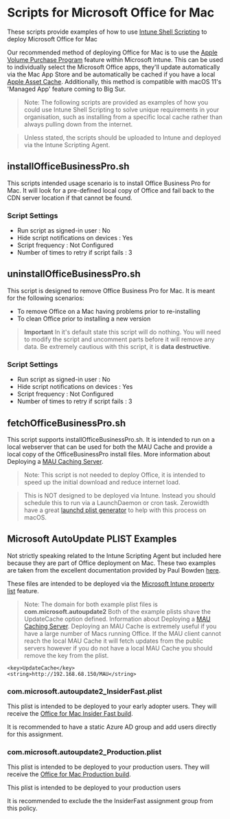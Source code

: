 # Scripts for Microsoft Office for Mac

These scripts provide examples of how to use [Intune Shell Scripting](https://docs.microsoft.com/en-us/mem/intune/apps/macos-shell-scripts) to deploy Microsoft Office for Mac

Our recommended method of deploying Office for Mac is to use the [Apple Volume Purchase Program](https://docs.microsoft.com/en-us/mem/intune/apps/vpp-apps-ios) feature within Microsoft Intune. This can be used to individually select the Microsoft Office apps, they'll update automatically via the Mac App Store and be automatically be cached if you have a local [Apple Asset Cache](https://support.apple.com/en-gb/guide/mac-help/mchl9388ba1b/mac). Additionally, this method is compatible with macOS 11's 'Managed App' feature coming to Big Sur.

>Note:
>The following scripts are provided as examples of how you could use Intune Shell Scripting to solve unique requirements in your organisation, such as installing from a specific local cache rather than always pulling down from the internet.

> Unless stated, the scripts should be uploaded to Intune and deployed via the Intune Scripting Agent.

## installOfficeBusinessPro.sh

This scripts intended usage scenario is to install Office Business Pro for Mac. It will look for a pre-defined local copy of Office and fail back to the CDN server location if that cannot be found.

### Script Settings

- Run script as signed-in user : No
- Hide script notifications on devices : Yes
- Script frequency : Not Configured
- Number of times to retry if script fails : 3

## uninstallOfficeBusinessPro.sh

This script is designed to remove Office Business Pro for Mac. It is meant for the following scenarios:

- To remove Office on a Mac having problems prior to re-installing
- To clean Office prior to installing a new version

>**Important**
>In it's default state this script will do nothing. You will need to modify the script and uncomment parts before it will remove any data. Be extremely cautious with this script, it is **data destructive**.


### Script Settings

- Run script as signed-in user : No
- Hide script notifications on devices : Yes
- Script frequency : Not Configured
- Number of times to retry if script fails : 3

## fetchOfficeBusinessPro.sh

This script supports installOfficeBusinessPro.sh. It is intended to run on a local webserver that can be used for both the MAU Cache and provide a local copy of the OfficeBusinessPro install files. More information about Deploying a [MAU Caching Server](https://macadmins.software/docs/MAU_CachingServer.pdf).

>Note:
>This script is not needed to deploy Office, it is intended to speed up the initial download and reduce internet load.

>This is NOT designed to be deployed via Intune. Instead you should schedule this to run via a LaunchDaemon or cron task. Zerowidth have a great [launchd plist generator](http://launched.zerowidth.com) to help with this process on macOS.

## Microsoft AutoUpdate PLIST Examples

Not strictly speaking related to the Intune Scripting Agent but included here because they are part of Office deployment on Mac. These two examples are taken from the excellent documentation provided by Paul Bowden [here](https://docs.google.com/spreadsheets/d/1ESX5td0y0OP3jdzZ-C2SItm-TUi-iA_bcHCBvaoCumw/edit#gid=0).

These files are intended to be deployed via the [Microsoft Intune property list](https://docs.microsoft.com/en-us/mem/intune/configuration/preference-file-settings-macos) feature.

>Note:
>The domain for both example plist files is **com.microsoft.autoupdate2**
>Both of the example plists shave the UpdateCache option defined. Information about Deploying a [MAU Caching Server](https://macadmins.software/docs/MAU_CachingServer.pdf). Deploying an MAU Cache is extremely useful if you have a large number of Macs running Office. If the MAU client cannot reach the local MAU Cache it will fetch updates from the public servers however if you do not have a local MAU Cache you should remove the key from the plist.
```
<key>UpdateCache</key>
<string>http://192.168.68.150/MAU</string>
```

### com.microsoft.autoupdate2_InsiderFast.plist

This plist is intended to be deployed to your early adopter users. They will receive the [Office for Mac Insider Fast build](https://support.office.com/article/b3260859-2c1e-4f12-92a4-62a6997efb3a).

It is recommended to have a static Azure AD group and add users directly for this assignment.

### com.microsoft.autoupdate2_Production.plist

This plist is intended to be deployed to your production users. They will receive the [Office for Mac Production build](https://docs.microsoft.com/en-us/officeupdates/release-notes-office-for-mac).

This plist is intended to be deployed to your production users

It is recommended to exclude the the InsiderFast assignment group from this policy.
